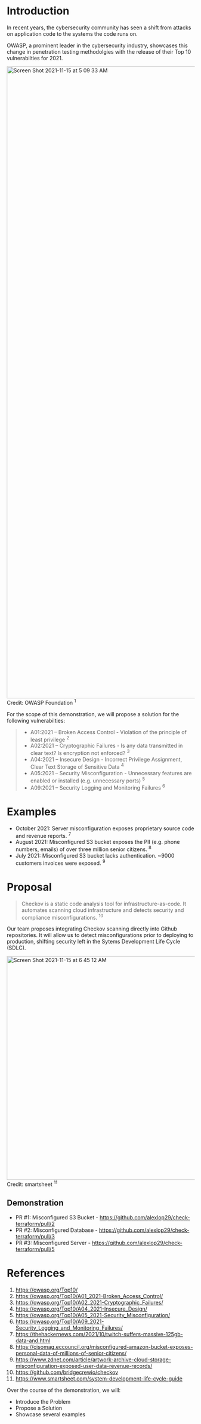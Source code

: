 # Introduction
In recent years, the cybersecurity community has seen a shift from attacks on application code to the systems the code runs on. 

OWASP, a prominent leader in the cybersecurity industry, showcases this change in penetration testing methodolgies with the release of their Top 10 vulnerabilties for 2021. 

<img width="1694" alt="Screen Shot 2021-11-15 at 5 09 33 AM" src="https://user-images.githubusercontent.com/34544005/141763078-f1012189-f267-4fde-b70a-d8a3530616fc.png">
Credit: OWASP Foundation <sup>1</sup>



For the scope of this demonstration, we will propose a solution for the following vulnerabilties:

> - A01:2021 – Broken Access Control - Violation of the principle of least privilege <sup>2</sup>
> - A02:2021 – Cryptographic Failures - Is any data transmitted in clear text? Is encryption not enforced? <sup>3</sup>
> - A04:2021 – Insecure Design -  Incorrect Privilege Assignment, Clear Text Storage of Sensitive Data <sup>4</sup>
> - A05:2021 – Security Misconfiguration - Unnecessary features are enabled or installed (e.g. unnecessary ports) <sup>5</sup>
>- A09:2021 – Security Logging and Monitoring Failures <sup>6</sup>


# Examples

- October 2021: Server misconfiguration exposes proprietary source code and revenue reports. <sup>7</sup>
- August 2021: Misconfigured S3 bucket exposes the PII (e.g. phone numbers, emails) of over three million senior citizens. <sup>8</sup>
- July 2021: Misconfigured S3 bucket lacks authentication. ~9000 customers invoices were exposed. <sup>9</sup>

# Proposal

> Checkov is a static code analysis tool for infrastructure-as-code. It automates scanning cloud infrastructure and detects security and compliance misconfigurations. <sup>10</sup>

Our team proposes integrating Checkov scanning directly into Github repositories. It will allow us to detect misconfigurations prior to deploying to production, shifting security left in the Sytems Development Life Cycle (SDLC). 

<img height="600" width="705" alt="Screen Shot 2021-11-15 at 6 45 12 AM" src="https://user-images.githubusercontent.com/34544005/141776623-2affe0f5-b8cf-4868-b8db-9c390e3a512f.png">
Credit: smartsheet <sup>11</sup>

## Demonstration

- PR #1: Misconfigured S3 Bucket - https://github.com/alexlop29/check-terraform/pull/2
- PR #2: Misconfigured Database - https://github.com/alexlop29/check-terraform/pull/3
- PR #3: Misconfigured Server - https://github.com/alexlop29/check-terraform/pull/5

# References
1. https://owasp.org/Top10/
2. https://owasp.org/Top10/A01_2021-Broken_Access_Control/
3. https://owasp.org/Top10/A02_2021-Cryptographic_Failures/
4. https://owasp.org/Top10/A04_2021-Insecure_Design/
5. https://owasp.org/Top10/A05_2021-Security_Misconfiguration/
6. https://owasp.org/Top10/A09_2021-Security_Logging_and_Monitoring_Failures/
7. https://thehackernews.com/2021/10/twitch-suffers-massive-125gb-data-and.html
8. https://cisomag.eccouncil.org/misconfigured-amazon-bucket-exposes-personal-data-of-millions-of-senior-citizens/
9. https://www.zdnet.com/article/artwork-archive-cloud-storage-misconfiguration-exposed-user-data-revenue-records/
10. https://github.com/bridgecrewio/checkov
11. https://www.smartsheet.com/system-development-life-cycle-guide

Over the course of the demonstration, we will:
- Introduce the Problem
- Propose a Solution
- Showcase several examples
